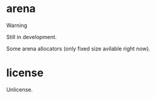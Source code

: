 # arena

> [!WARNING]
> Still in development.

Some arena allocators (only fixed size avilable right now).

# license

Unlicense.
